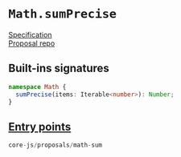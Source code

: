 # `Math.sumPrecise`
[Specification](https://tc39.es/proposal-math-sum/)\
[Proposal repo](https://github.com/tc39/proposal-math-sum)

## Built-ins signatures
```ts
namespace Math {
  sumPrecise(items: Iterable<number>): Number;
}
```

## [Entry points]({docs-version}/docs/usage#h-entry-points)
```ts
core-js/proposals/math-sum
```
